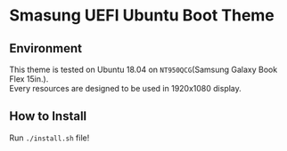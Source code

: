 # Smasung UEFI Ubuntu Boot Theme

## Environment
This theme is tested on Ubuntu 18.04 on `NT950QCG`(Samsung Galaxy Book Flex 15in.).  
Every resources are designed to be used in 1920x1080 display.

## How to Install
Run `./install.sh` file!
